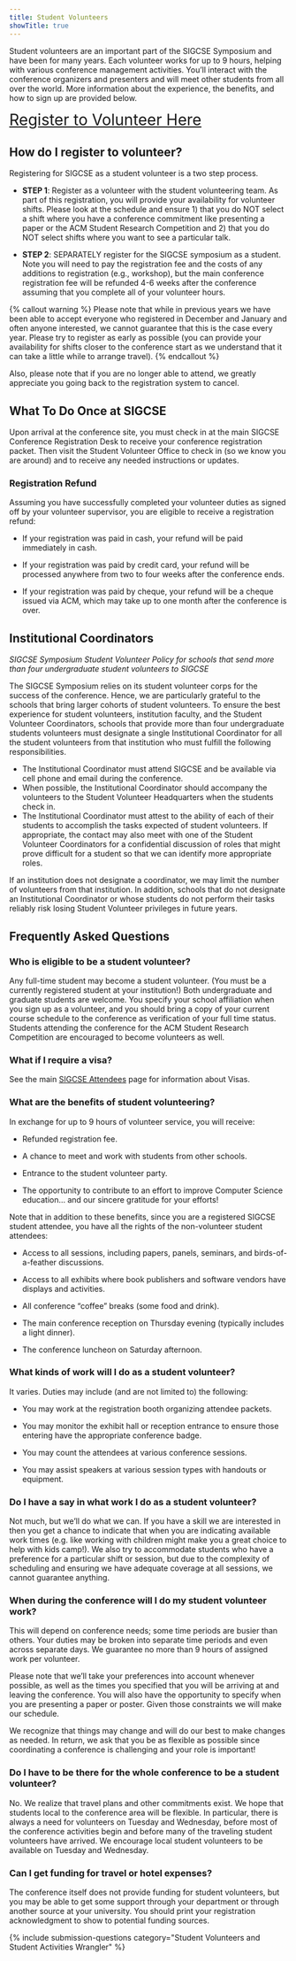 ```yaml
---
title: Student Volunteers
showTitle: true
---
```


Student volunteers are an important part of the SIGCSE Symposium and have been for many years. Each volunteer works for up to 9 hours, helping with various conference management activities. You’ll interact with the conference organizers and presenters and will meet other students from all over the world. More information about the experience, the benefits, and how to sign up are provided below.

<!-- >
<div class="text-center">
<h3>Volunteer Registration is Not Yet Open.</h3>
</div>
-->

<div class="text-center">
<a style="font-size: +200%" href="{{site.data.sigcse.volunteers.url}}">Register to Volunteer Here</a>
</div>

## How do I register to volunteer?
Registering for SIGCSE as a student volunteer is a two step process.

* **STEP 1**: Register as a volunteer with the student volunteering team. As part of this registration, you will provide your availability for volunteer shifts. Please look at the schedule and ensure 1) that you do NOT select a shift where you have a conference commitment like presenting a paper or the ACM Student Research Competition and 2) that you do NOT select shifts where you want to see a particular talk.

* **STEP 2**: SEPARATELY register for the SIGCSE symposium as a student. Note you will need to pay the registration fee and the costs of any additions to registration (e.g., workshop), but the main conference registration fee will be refunded 4-6 weeks after the conference assuming that you complete all of your volunteer hours.

{% callout warning %}
Please note that while in previous years we have been able to accept everyone who registered in December and January and often anyone interested, we cannot guarantee that this is the case every year. Please try to register as early as possible (you can provide your availability for shifts closer to the conference start as we understand that it can take a little while to arrange travel).
{% endcallout %}

Also, please note that if you are no longer able to attend, we greatly appreciate you going back to the registration system to cancel.


## What To Do Once at SIGCSE

Upon arrival at the conference site, you must check in at the main SIGCSE Conference Registration Desk to receive your conference registration packet. Then visit the Student Volunteer Office to check in (so we know you are around) and to receive any needed instructions or updates.


### Registration Refund

Assuming you have successfully completed your volunteer duties as signed off by your volunteer supervisor, you are eligible to receive a registration refund:

* If your registration was paid in cash, your refund will be paid immediately in cash.

* If your registration was paid by credit card, your refund will be processed anywhere from two to four weeks after the conference ends.

* If your registration was paid by cheque, your refund will be a cheque issued via ACM, which may take up to one month after the conference is over.

## Institutional Coordinators

<em>SIGCSE Symposium Student Volunteer Policy for schools that send more than four undergraduate student volunteers to SIGCSE</em>

The SIGCSE Symposium relies on its student volunteer corps for the success of the conference.  Hence, we are particularly grateful to the schools that bring larger cohorts of student volunteers.  To ensure the best experience for student volunteers, institution faculty, and the Student Volunteer Coordinators, schools that provide more than four undergraduate students volunteers must designate a single Institutional Coordinator for all the student volunteers from that institution who must fulfill the following responsibilities.

* The Institutional Coordinator must attend SIGCSE and be available via cell phone and email during the conference.
* When possible, the Institutional Coordinator should accompany the volunteers to the Student Volunteer Headquarters when the students check in.
* The Institutional Coordinator must attest to the ability of each of their students to accomplish the tasks expected of student volunteers.  If appropriate, the contact may also meet with one of the Student Volunteer Coordinators for a confidential discussion of roles that might prove difficult for a student so that we can identify more appropriate roles.

If an institution does not designate a coordinator, we may limit the number of volunteers from that institution.  In addition, schools that do not designate an Institutional Coordinator or whose students do not perform their tasks reliably risk losing Student Volunteer privileges in future years.

## Frequently Asked Questions

### Who is eligible to be a student volunteer?

Any full-time student may become a student volunteer. (You must be a currently registered student at your institution!) Both undergraduate and graduate students are welcome. You specify your school affiliation when you sign up as a volunteer, and you should bring a copy of your current course schedule to the conference as verification of your full time status. Students attending the conference for the ACM Student Research Competition are encouraged to become volunteers as well.


### What if I require a visa?

See the main [SIGCSE Attendees](../attendees/index.html) page for information about Visas.

### What are the benefits of student volunteering?

In exchange for up to 9 hours of volunteer service, you will receive:

* Refunded registration fee.

* A chance to meet and work with students from other schools.

* Entrance to the student volunteer party.

* The opportunity to contribute to an effort to improve Computer Science education… and our sincere gratitude for your efforts!

Note that in addition to these benefits, since you are a registered SIGCSE student attendee, you have all the rights of the non-volunteer student attendees:

* Access to all sessions, including papers, panels, seminars, and birds-of-a-feather discussions.

* Access to all exhibits where book publishers and software vendors have displays and activities.

* All conference “coffee” breaks (some food and drink).

* The main conference reception on Thursday evening (typically includes a light dinner).

* The conference luncheon on Saturday afternoon.

### What kinds of work will I do as a student volunteer?

It varies. Duties may include (and are not limited to) the following:

* You may work at the registration booth organizing attendee packets.

* You may monitor the exhibit hall or reception entrance to ensure those entering have the appropriate conference badge.

* You may count the attendees at various conference sessions.

* You may assist speakers at various session types with handouts or equipment.


### Do I have a say in what work I do as a student volunteer?

Not much, but we’ll do what we can. If you have a skill we are interested in then you get a chance to indicate that when you are indicating available work times (e.g. like working with children might make you a great choice to help with kids camp!). We also try to accommodate students who have a preference for a particular shift or session, but due to the complexity of scheduling and ensuring we have adequate coverage at all sessions, we cannot guarantee anything.

### When during the conference will I do my student volunteer work?

This will depend on conference needs; some time periods are busier than others. Your duties may be broken into separate time periods and even across separate days. We guarantee no more than 9 hours of assigned work per volunteer.

Please note that we’ll take your preferences into account whenever possible, as well as the times you specified that you will be arriving at and leaving the conference. You will also have the opportunity to specify when you are presenting a paper or poster. Given those constraints we will make our schedule.

We recognize that things may change and will do our best to make changes as needed. In return, we ask that you be as flexible as possible since coordinating a conference is challenging and your role is important!


### Do I have to be there for the whole conference to be a student volunteer?

No. We realize that travel plans and other commitments exist. We hope that students local to the conference area will be flexible. In particular, there is always a need for volunteers on Tuesday and Wednesday, before most of the conference activities begin and before many of the traveling student volunteers have arrived. We encourage local student volunteers to be available on Tuesday and Wednesday.


### Can I get funding for travel or hotel expenses?

The conference itself does not provide funding for student volunteers, but you may be able to get some support through your department or through another source at your university. You should print your registration acknowledgment to show to potential funding sources.


{% include submission-questions category="Student Volunteers and Student Activities Wrangler" %}
